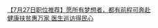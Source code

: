   
[【7月27日职位推荐】愿所有梦想者，都有前程可奔赴](http://www.dianyue.me/archives/613/jqoyovpca16d3g69/)  
[健康扶贫惠万家 医生巡访得民心](http://www.dianyue.me/archives/245/l7u08yluongoww10/)